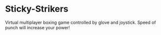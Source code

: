 # Sticky-Strikers

Virtual multiplayer boxing game controlled by glove and joystick.
Speed of punch will increase your power!
